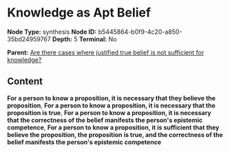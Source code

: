 # Knowledge as Apt Belief

**Node Type:** synthesis
**Node ID:** b5445864-b0f9-4c20-a850-35bd24959767
**Depth:** 5
**Terminal:** No

**Parent:** [Are there cases where justified true belief is not sufficient for knowledge?](are-there-cases-where-justified-true-belief-is-not-sufficient-for-knowledge-antithesis-a90b56be-0539-4ee9-aa3b-8f1d7e39bdfd.md)

## Content

**For a person to know a proposition, it is necessary that they believe the proposition**, **For a person to know a proposition, it is necessary that the proposition is true**, **For a person to know a proposition, it is necessary that the correctness of the belief manifests the person's epistemic competence**, **For a person to know a proposition, it is sufficient that they believe the proposition, the proposition is true, and the correctness of the belief manifests the person's epistemic competence**
